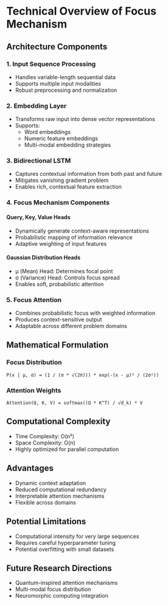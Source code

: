 # Technical Overview of Focus Mechanism

## Architecture Components

### 1. Input Sequence Processing
- Handles variable-length sequential data
- Supports multiple input modalities
- Robust preprocessing and normalization

### 2. Embedding Layer
- Transforms raw input into dense vector representations
- Supports:
  - Word embeddings
  - Numeric feature embeddings
  - Multi-modal embedding strategies

### 3. Bidirectional LSTM
- Captures contextual information from both past and future
- Mitigates vanishing gradient problem
- Enables rich, contextual feature extraction

### 4. Focus Mechanism Components

#### Query, Key, Value Heads
- Dynamically generate context-aware representations
- Probabilistic mapping of information relevance
- Adaptive weighting of input features

#### Gaussian Distribution Heads
- μ (Mean) Head: Determines focal point
- σ (Variance) Head: Controls focus spread
- Enables soft, probabilistic attention

### 5. Focus Attention
- Combines probabilistic focus with weighted information
- Produces context-sensitive output
- Adaptable across different problem domains

## Mathematical Formulation

### Focus Distribution
```
P(x | μ, σ) = (1 / (σ * √(2π))) * exp(-(x - μ)² / (2σ²))
```

### Attention Weights
```
Attention(Q, K, V) = softmax((Q * K^T) / √d_k) * V
```

## Computational Complexity
- Time Complexity: O(n²)
- Space Complexity: O(n)
- Highly optimized for parallel computation

## Advantages
- Dynamic context adaptation
- Reduced computational redundancy
- Interpretable attention mechanisms
- Flexible across domains

## Potential Limitations
- Computational intensity for very large sequences
- Requires careful hyperparameter tuning
- Potential overfitting with small datasets

## Future Research Directions
- Quantum-inspired attention mechanisms
- Multi-modal focus distribution
- Neuromorphic computing integration
